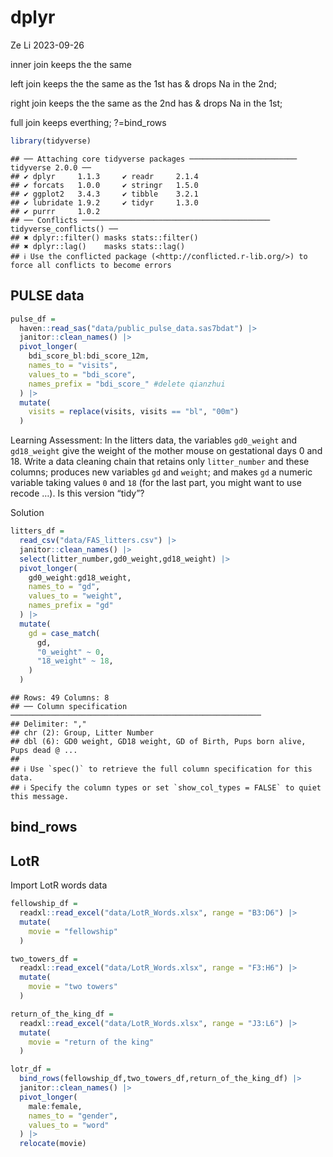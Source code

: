 dplyr
================
Ze Li
2023-09-26

inner join keeps the the same

left join keeps the the same as the 1st has & drops Na in the 2nd;

right join keeps the the same as the 2nd has & drops Na in the 1st;

full join keeps everthing; ?=bind_rows

``` r
library(tidyverse)
```

    ## ── Attaching core tidyverse packages ──────────────────────── tidyverse 2.0.0 ──
    ## ✔ dplyr     1.1.3     ✔ readr     2.1.4
    ## ✔ forcats   1.0.0     ✔ stringr   1.5.0
    ## ✔ ggplot2   3.4.3     ✔ tibble    3.2.1
    ## ✔ lubridate 1.9.2     ✔ tidyr     1.3.0
    ## ✔ purrr     1.0.2     
    ## ── Conflicts ────────────────────────────────────────── tidyverse_conflicts() ──
    ## ✖ dplyr::filter() masks stats::filter()
    ## ✖ dplyr::lag()    masks stats::lag()
    ## ℹ Use the conflicted package (<http://conflicted.r-lib.org/>) to force all conflicts to become errors

## PULSE data

``` r
pulse_df = 
  haven::read_sas("data/public_pulse_data.sas7bdat") |>
  janitor::clean_names() |>
  pivot_longer(
    bdi_score_bl:bdi_score_12m,
    names_to = "visits",
    values_to = "bdi_score",
    names_prefix = "bdi_score_" #delete qianzhui
  ) |>
  mutate(
    visits = replace(visits, visits == "bl", "00m")
  ) 
```

Learning Assessment: In the litters data, the variables `gd0_weight` and
`gd18_weight` give the weight of the mother mouse on gestational days 0
and 18. Write a data cleaning chain that retains only `litter_number`
and these columns; produces new variables `gd` and `weight`; and makes
`gd` a numeric variable taking values `0` and `18` (for the last part,
you might want to use recode …). Is this version “tidy”?

Solution

``` r
litters_df = 
  read_csv("data/FAS_litters.csv") |>
  janitor::clean_names() |>
  select(litter_number,gd0_weight,gd18_weight) |>
  pivot_longer(
    gd0_weight:gd18_weight,
    names_to = "gd",
    values_to = "weight",
    names_prefix = "gd"
  ) |>
  mutate(
    gd = case_match(
      gd,
      "0_weight" ~ 0,
      "18_weight" ~ 18,
    )
  )
```

    ## Rows: 49 Columns: 8
    ## ── Column specification ────────────────────────────────────────────────────────
    ## Delimiter: ","
    ## chr (2): Group, Litter Number
    ## dbl (6): GD0 weight, GD18 weight, GD of Birth, Pups born alive, Pups dead @ ...
    ## 
    ## ℹ Use `spec()` to retrieve the full column specification for this data.
    ## ℹ Specify the column types or set `show_col_types = FALSE` to quiet this message.

## bind_rows

## LotR

Import LotR words data

``` r
fellowship_df = 
  readxl::read_excel("data/LotR_Words.xlsx", range = "B3:D6") |>
  mutate(
    movie = "fellowship"
  )

two_towers_df = 
  readxl::read_excel("data/LotR_Words.xlsx", range = "F3:H6") |>
  mutate(
    movie = "two towers"
  )

return_of_the_king_df =
  readxl::read_excel("data/LotR_Words.xlsx", range = "J3:L6") |>
  mutate(
    movie = "return of the king"
  )

lotr_df = 
  bind_rows(fellowship_df,two_towers_df,return_of_the_king_df) |>
  janitor::clean_names() |>
  pivot_longer(
    male:female,
    names_to = "gender",
    values_to = "word"
  ) |>
  relocate(movie)
```
